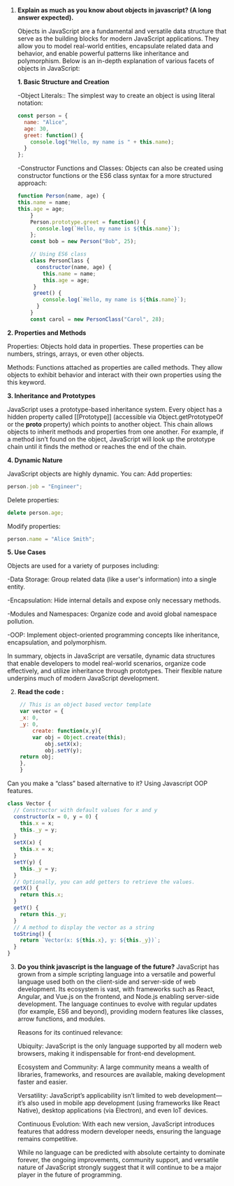 1. **Explain as much as you know about objects in javascript? (A long answer expected).**

    Objects in JavaScript are a fundamental and versatile data structure that serve as the building blocks for modern JavaScript applications. They allow you to model real-world entities, encapsulate related data and behavior, and enable powerful patterns like inheritance and polymorphism. Below is an in-depth explanation of various facets of objects in JavaScript:

    **1. Basic Structure and Creation**

    -Object Literals::
    The simplest way to create an object is using literal notation:
    ```js
    const person = {
      name: "Alice",
      age: 30,
      greet: function() {
        console.log("Hello, my name is " + this.name);
      }
    };
    ```

    -Constructor Functions and Classes:
Objects can also be created using constructor functions or the ES6 class syntax for a more structured approach:
    ```js
    function Person(name, age) {
    this.name = name;
    this.age = age;
        }
        Person.prototype.greet = function() {
          console.log(`Hello, my name is ${this.name}`);
        };
        const bob = new Person("Bob", 25);

        // Using ES6 class
        class PersonClass {
          constructor(name, age) {
            this.name = name;
            this.age = age;
         }
         greet() {
            console.log(`Hello, my name is ${this.name}`);
          }
        }
        const carol = new PersonClass("Carol", 28);
    ```

**2. Properties and Methods**

Properties:
Objects hold data in properties. These properties can be numbers, strings, arrays, or even other objects.

Methods:
Functions attached as properties are called methods. They allow objects to exhibit behavior and interact with their own properties using the this keyword.

**3. Inheritance and Prototypes**

JavaScript uses a prototype-based inheritance system. Every object has a hidden property called [[Prototype]] (accessible via Object.getPrototypeOf or the __proto__ property) which points to another object. This chain allows objects to inherit methods and properties from one another. For example, if a method isn’t found on the object, JavaScript will look up the prototype chain until it finds the method or reaches the end of the chain.

**4. Dynamic Nature**

JavaScript objects are highly dynamic. You can:
Add properties:
```js
person.job = "Engineer";
```
Delete properties:
```js
delete person.age;
```
Modify properties:
```js
person.name = "Alice Smith";
```

**5. Use Cases**

Objects are used for a variety of purposes including:

-Data Storage: Group related data (like a user's information) into a single entity.

-Encapsulation: Hide internal details and expose only necessary methods.

-Modules and Namespaces: Organize code and avoid global namespace pollution.

-OOP: Implement object-oriented programming concepts like inheritance, encapsulation, and polymorphism.

In summary, objects in JavaScript are versatile, dynamic data structures that enable developers to model real-world scenarios, organize code effectively, and utilize inheritance through prototypes. Their flexible nature underpins much of modern JavaScript development.

2. **Read the code :**

```js
    // This is an object based vector template
    var vector = {
    _x: 0,
    _y: 0,
        create: function(x,y){
        var obj = Object.create(this);
            obj.setX(x);
            obj.setY(y);
    return obj;
    },
    }
```
Can you make a “class” based alternative to it? Using Javascript OOP features.

```js
class Vector {
  // Constructor with default values for x and y
  constructor(x = 0, y = 0) {
    this.x = x;
    this._y = y;
  }
  setX(x) {
    this.x = x;
  }
  setY(y) {
    this._y = y;
  }
  // Optionally, you can add getters to retrieve the values.
  getX() {
    return this.x;
  }
  getY() {
    return this._y;
  }
  // A method to display the vector as a string
  toString() {
    return `Vector(x: ${this.x}, y: ${this._y})`;
  }
}
```

3. **Do you think javascript is the language of the future?**
JavaScript has grown from a simple scripting language into a versatile and powerful language used both on the client-side and server-side of web development. Its ecosystem is vast, with frameworks such as React, Angular, and Vue.js on the frontend, and Node.js enabling server-side development. The language continues to evolve with regular updates (for example, ES6 and beyond), providing modern features like classes, arrow functions, and modules.

    Reasons for its continued relevance:

    Ubiquity: JavaScript is the only language supported by all modern web browsers, making it indispensable for front-end development.

    Ecosystem and Community: A large community means a wealth of libraries, frameworks, and resources are available, making development faster and easier.

    Versatility: JavaScript’s applicability isn’t limited to web development—it’s also used in mobile app development (using frameworks like React Native), desktop applications (via Electron), and even IoT devices.

    Continuous Evolution: With each new version, JavaScript introduces features that address modern developer needs, ensuring the language remains competitive.

    While no language can be predicted with absolute certainty to dominate forever, the ongoing improvements, community support, and versatile nature of JavaScript strongly suggest that it will continue to be a major player in the future of programming.